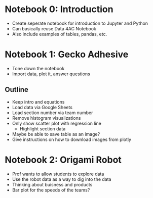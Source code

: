 # Notebook 0: Introduction
- Create seperate notebook for introduction to Jupyter and Python
- Can basically reuse Data 4AC Notebook
- Also include examples of tables, pandas, etc.

# Notebook 1: Gecko Adhesive
- Tone down the notebook
- Import data, plot it, answer questions

## Outline
- Keep intro and equations
- Load data via Google Sheets
- Load section number via team number
- Remove histogram visualizations
- Only show scatter plot with regression line
    - Highlight section data
- Maybe be able to save table as an image?
- Give instructions on how to download images from plotly

# Notebook 2: Origami Robot
- Prof wants to allow students to explore data
- Use the robot data as a way to dig into the data
- Thinking about buisness and products
- Bar plot for the speeds of the teams?